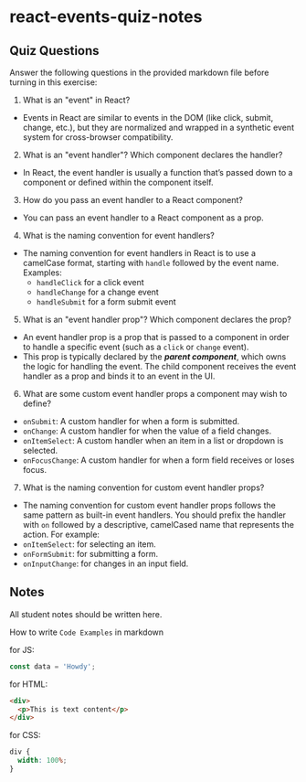 # react-events-quiz-notes

## Quiz Questions

Answer the following questions in the provided markdown file before turning in this exercise:

1. What is an "event" in React?

- Events in React are similar to events in the DOM (like click, submit, change, etc.), but they are normalized and wrapped in a synthetic event system for cross-browser compatibility.

2. What is an "event handler"? Which component declares the handler?

- In React, the event handler is usually a function that’s passed down to a component or defined within the component itself.

3. How do you pass an event handler to a React component?

- You can pass an event handler to a React component as a prop.

4. What is the naming convention for event handlers?

- The naming convention for event handlers in React is to use a camelCase format, starting with `handle` followed by the event name. Examples:
  - `handleClick` for a click event
  - `handleChange` for a change event
  - `handleSubmit` for a form submit event

5. What is an "event handler prop"? Which component declares the prop?

- An event handler prop is a prop that is passed to a component in order to handle a specific event (such as a `click` or `change` event).
- This prop is typically declared by the _**parent component**_, which owns the logic for handling the event. The child component receives the event handler as a prop and binds it to an event in the UI.

6. What are some custom event handler props a component may wish to define?

- `onSubmit`: A custom handler for when a form is submitted.
- `onChange`: A custom handler for when the value of a field changes.
- `onItemSelect`: A custom handler when an item in a list or dropdown is selected.
- `onFocusChange`: A custom handler for when a form field receives or loses focus.

7. What is the naming convention for custom event handler props?

- The naming convention for custom event handler props follows the same pattern as built-in event handlers. You should prefix the handler with `on` followed by a descriptive, camelCased name that represents the action. For example:
- `onItemSelect`: for selecting an item.
- `onFormSubmit`: for submitting a form.
- `onInputChange`: for changes in an input field.

## Notes

All student notes should be written here.

How to write `Code Examples` in markdown

for JS:

```javascript
const data = 'Howdy';
```

for HTML:

```html
<div>
  <p>This is text content</p>
</div>
```

for CSS:

```css
div {
  width: 100%;
}
```
